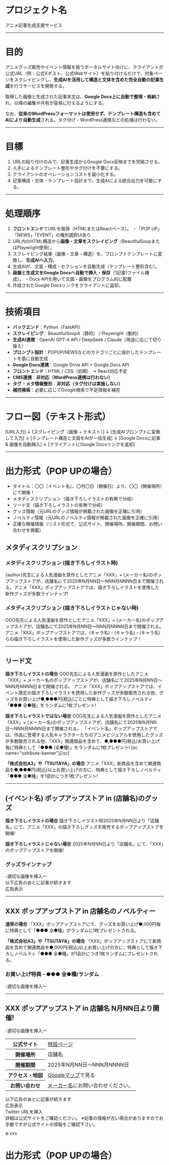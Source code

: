 # プロジェクト名

アニメ記事生成支援サービス

---

# 目的

アニメグッズ販売やイベント情報を扱うポータルサイト向けに、クライアントが公式URL（例：公式Xポスト、公式Webサイト）を貼り付けるだけで、対象ページをスクレイピングし、**生成AIを活用して構造と文体を含めた完全自動の記事生成**を行うサービスを開発する。

取得した画像と生成された記事本文は、**Google Docs上に自動で整理・格納**され、以降の編集や共有が容易に行えるようにする。

なお、**従来のWordPressフォーマットは使用せず、テンプレート構造も含めてAIにより自動生成**される。タグ付け・WordPress連携などの処理は行わない。

---

# 目標

1. URLの貼り付けのみで、記事生成からGoogle Docs反映までを完結させる。
2. 人手によるテンプレート整形やタグ付けを不要にする。
3. クライアントのオペレーションコストを最小化する。
4. 記事構成・文体・テンプレート設計まで、生成AIによる統合出力を可能にする。

---

# 処理順序

1. **フロントエンド**でURLを取得（HTMLまたはReactベース）。　- 「POP UP」「NEWS」「EVENT」の種別選択UIあり
2. URL内のHTML構造から**画像・文章をスクレイピング**（BeautifulSoupまたはPlaywright使用）。
3. スクレイピング結果（画像・文章・構造）を、プロンプトテンプレートに変換し、**生成AIへ入力**。
4. 生成AIが、文面・構成・セクションを自動生成（テンプレート整形含む）。
5. **画像と生成文をGoogle Docsへ自動で挿入・保存**（1記事1ファイル構成）。　- Docs APIを用いて文面・画像をプログラム的に配置
6. 作成されたGoogle Docsリンクをクライアントに返却。

---

# 技術項目

- **バックエンド**：Python（FastAPI）
- **スクレイピング**：BeautifulSoup4（静的） / Playwright（動的）
- **生成AI連携**：OpenAI GPT-4 API / DeepSeek / Claude（用途に応じて切り替え）
- **プロンプト設計**：POPUP/NEWSなどのカテゴリごとに設計したテンプレートを基に自動生成
- **Google Docs連携**：Google Drive API + Google Docs API
- **フロントエンド**：HTML / CSS（初期） → React対応予定
- **CMS連携**：**非対応（WordPress連携は行わない）**
- **タグ・メタ情報整形**：**非対応（タグ付けは実施しない）**
- **補完検索**：必要に応じてGoogle検索で不足情報を補完

---

# フロー図（テキスト形式）

\[URL入力] ↓ \[スクレイピング（画像 + テキスト）] ↓ \[生成AIプロンプトに変換して入力] ↓ \[テンプレート構造と文面をAIが一括生成] ↓ \[Google Docsに記事 & 画像を自動挿入] ↓ \[クライアントにGoogle Docsリンクを返却]

---

# 出力形式（POP UPの場合）

- タイトル：〇〇（イベント名）、〇月〇日（開催日）より、〇〇（開催場所）にて開催！
- メタディスクリプション（描き下ろしイラストの有無で分岐）
- リード文（描き下ろしイラストの有無で分岐）
- グッズ情報（元URLのグッズ情報が掲載された画像を正確に引用）
- ノベルティ情報（元URLのノベルティ情報が掲載された画像を正確に引用）
- 正確な開催情報（リスト形式で、公式サイト、開催場所、開催期間、お問い合わせを掲載）

## メタディスクリプション
### メタディスクリプション (描き下ろしイラスト時)
{author}先生による人気漫画を原作としたアニメ「XXX」× (メーカー名)のポップアップストアが、店舗名にて2025年N月NN日〜NNN月NNNN日まで開催される。アニメ「XXX」ポップアップストアでは、描き下ろしイラストを使用した新作グッズが多数ラインナップ!

### メタディスクリプション (描き下ろしイラストじゃない時)
OOO先生による人気漫画を原作としたアニメ「XXX」× (メーカー名)のポップアップストアが、店舗名にて2025年N月NN日〜NNN月NNNN日まで開催される。アニメ「XXX」ポップアップストアでは、(キャラ名)・(キャラ名)・(キャラ名)らの描き下ろしイラストを使用した新作グッズが多数ラインナップ！

---

## リード文

**描き下ろしイラストの場合**
OOO先生による人気漫画を原作としたアニメ「XXX」× メーカー名のポップアップストアが、店舗名にて2025年N月NN日〜NNN月NNNN日まで開催される。
アニメ「XXX」ポップアップストアでは、イベント限定の描き下ろしイラストを使用した新作グッズが多数販売される他、グッズをお買い上げ●,●●●円(税込)ごとに特典として描き下ろしノベルティ「●●● 全●種」をランダムに1枚プレゼント!

**描き下ろしイラストではない場合**
OOO先生による人気漫画を原作としたアニメ「XXX」× (メーカー名)のポップアップストアが、店舗名にて2025年N月NN日〜NNN月NNNN日まで開催される。
「イベント名」ポップアップストアでは、作品に登場する人気キャラクターたちのアニメビジュアルを使用したグッズが多数販売される他、「XXX」関連商品を含めて、●,●●●円(税込)お買い上げ毎に特典として「●●● (全●種)」をランダムに1枚プレゼント!
[sc name="oshibuta-banner"][/sc]

**「株式会社A3」や「TSUTAYA」の場合**
アニメ「XXX」新商品を含めて関連商品を●,●●●円(税込)以上お買い上げの方に、特典として描き下ろしノベルティ「●●● 全●種」を1会計につき1枚プレゼント!

---

<h2>(イベント名) ポップアップストア in (店舗名)のグッズ</h2>

**描き下ろしイラストの場合**
描き下ろしイラスト時2025年N月NN日より「店舗名」にて、アニメ「XXX」の描き下ろしグッズを販売するポップアップストアを開催!

**描き下ろしイラストじゃない場合**
2025年N月NN日より「店舗名」にて、「XXX」のポップアップストアを開催!

<h3>グッズラインナップ</h3>
<div class="l-center l-padding-t-1em l-margin-b-1em">
-適切な画像を挿入ー
</div>
<div class="l-center l-padding-t-1em l-margin-b-1em">
<span class="f-size12px">以下広告のあとに記事が続きます</span>
</div>
<moreads>広告表示</moreads>

---
<h2>XXX ポップアップストア in 店舗名のノベルティー</h2>

**通常の場合**
「XXX」ポップアップストアにて、グッズをお買い上げ●,000円毎に特典として「●●● 全●種」がランダムに1枚プレゼントされる。

**「株式会社A3」や「TSUTAYA」の場合**
「XXX」ポップアップストアにて新商品を含めて関連商品を●,000円(税込)以上お買い上げの方に、特典として描き下ろしノベルティ「●●● 全●種」が1会計につき1枚ランダムにプレゼントされる。

<h3>お買い上げ特典 - ●●● 全●種/ランダム</h3>
<div class="l-center l-padding-t-1em l-margin-b-1em">
-適切な画像を挿入ー
</div>

---

<h2 id="pop-up-summary">XXX ポップアップストア in 店舗名 N月NN日より開催!</h2>
<div class="l-center l-padding-t-1em l-margin-b-1em">
-適切な画像を挿入ー
</div>
<div class="table__container">
 <table class="cc-table l-margin-b-2em">
  <tr>
   <th class="l-width-30percent">公式サイト</th>
   <td><a href="URLを入れる?utm_source=collabo_cafe_dot_com&amp;utm_medium=collabo_cafe_dot_com&amp;utm_campaign=collabo_cafe_dot_com&amp;utm_id=collabo_cafe_dot_com" target="_blank" class="cc__officiallink" rel="noopener noreferrer">特設ページ</a></td>
  </tr>
  <tr>
   <th>開催場所</th>
   <td>店舗名</td>
  </tr>
  <tr>
   <th>開催期間</th>
   <td>2025年N月NN日〜NNN月NNNN日</td>
  </tr>
  <tr>
   <th>アクセス・地図</th>
   <td><a href="https://goo.gl/maps/URLを入れる" target="_blank" rel="noopener noreferrer">Googleマップ</a>で見る</td>
  </tr>
  <tr>
   <th>お問い合わせ</th>
   <td><a href="URLを入れる?utm_source=collabo_cafe_dot_com&amp;utm_medium=collabo_cafe_dot_com&amp;utm_campaign=collabo_cafe_dot_com&amp;utm_id=collabo_cafe_dot_com" target="_blank" class="cc__officiallink" rel="noopener noreferrer">メーカー名</a>にお問い合わせください。</td>
  </tr>
 </table>
</div>
<div class="l-center l-padding-t-1em l-margin-b-1em">
<span class="f-size12px">以下広告のあとに記事が続きます</span>
</div>
<moreads>広告表示</moreads>


<div class="l-center l-padding-t-1em l-width-80percent l-margin-b-1em">
Twitter URLを挿入
</div>
詳細は公式サイトをご確認ください。
<span class="f-size12px">※記事の情報が古い場合がありますのでお手数ですが公式サイトの情報をご確認下さい。</span>
<p class="f-size12px"><small>&copy; XXX</small></p>

# 出力形式（POP UPの場合）